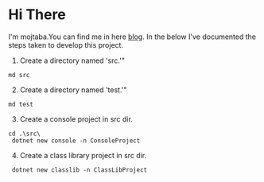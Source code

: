 # Hi There
I'm mojtaba.You can find me in here [blog](https://www.linkedin.com/in/mojtaba-valizade/).
In the below I've documented the steps taken to develop this project.
1. Create a directory named 'src.'" 
```
md src
```
2. Create a directory named 'test.'" 
```
md test
``` 
3. Create a console project in src dir.
```
cd .\src\
 dotnet new console -n ConsoleProject
``` 

4. Create a class library project in src dir.
```
 dotnet new classlib -n ClassLibProject
``` 